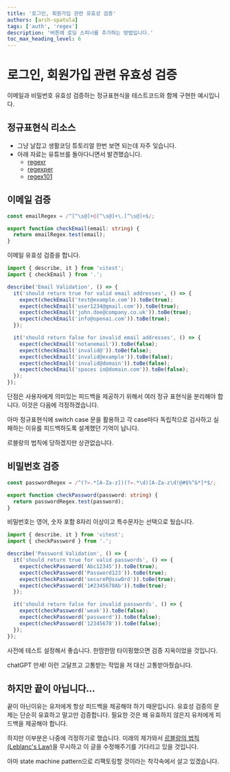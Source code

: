 ```yaml
---
title: '로그인, 회원가입 관련 유효성 검증'
authors: [arch-spatula]
tags: ['auth', 'regex']
description: '버튼에 로딩 스피너를 추가하는 방법입니다.'
toc_max_heading_level: 6
---
```


# 로그인, 회원가입 관련 유효성 검증

이메일과 비밀번호 유효성 검증하는 정규표현식을 테스트코드와 함께 구현한 예시입니다.

<!--truncate-->

## 정규표현식 리소스

- 그냥 날잡고 생활코딩 튜토리얼 한번 보면 되는데 자주 잊습니다.
- 아래 자료는 유튜브를 돌아다니면서 발견했습니다.
  - [regexr](https://regexr.com/)
  - [regexper](https://regexper.com/)
  - [regex101](https://regex101.com/)

## 이메일 검증

```ts
const emailRegex = /^[^\s@]+@[^\s@]+\.[^\s@]+$/;

export function checkEmail(email: string) {
  return emailRegex.test(email);
}
```

이메일 유효성 검증을 합니다.

```ts
import { describe, it } from 'vitest';
import { checkEmail } from '.';

describe('Email Validation', () => {
  it('should return true for valid email addresses', () => {
    expect(checkEmail('test@example.com')).toBe(true);
    expect(checkEmail('user1234@gmail.com')).toBe(true);
    expect(checkEmail('john.doe@company.co.uk')).toBe(true);
    expect(checkEmail('info@openai.com')).toBe(true);
  });

  it('should return false for invalid email addresses', () => {
    expect(checkEmail('notanemail')).toBe(false);
    expect(checkEmail('invalid@')).toBe(false);
    expect(checkEmail('invalid@example')).toBe(false);
    expect(checkEmail('invalid@domain')).toBe(false);
    expect(checkEmail('spaces in@domain.com')).toBe(false);
  });
});
```

단점은 사용자에게 의미있는 피드백을 제공하기 위해서 여러 정규 표현식을 분리해야 합니다. 이것은 다음에 걱정하겠습니다.

아마 정규표현식에 switch case 문을 활용하고 각 case마다 독립적으로 검사하고 실패하는 이유를 피드백하도록 설계했던 기억이 납니다.

르블랑의 법칙에 당하겠지만 상관없습니다.

## 비밀번호 검증

```ts
const passwordRegex = /^(?=.*[A-Za-z])(?=.*\d)[A-Za-z\d!@#$%^&*]*$/;

export function checkPassword(password: string) {
  return passwordRegex.test(password);
}
```

비밀번호는 영어, 숫자 포함 8자리 이상이고 특수문자는 선택으로 뒀습니다.

```ts
import { describe, it } from 'vitest';
import { checkPassword } from '.';

describe('Password Validation', () => {
  it('should return true for valid passwords', () => {
    expect(checkPassword('Abc12345')).toBe(true);
    expect(checkPassword('Password123')).toBe(true);
    expect(checkPassword('secureP@ssw0rd')).toBe(true);
    expect(checkPassword('1#2345678Ab')).toBe(true);
  });

  it('should return false for invalid passwords', () => {
    expect(checkPassword('weak')).toBe(false);
    expect(checkPassword('password')).toBe(false);
    expect(checkPassword('12345678')).toBe(false);
  });
});
```

사전에 테스트 설정해서 좋습니다. 한땀한땀 타이핑했으면 검증 지옥이었을 것입니다.

chatGPT 만세! 이런 고달프고 고통받는 작업을 저 대신 고통받아줬습니다.

## 하지만 끝이 아닙니다...

끝이 아닌이유는 유저에게 항상 피드백을 제공해야 하기 때문입니다. 유효성 검증의 문제는 단순히 유효하고 말고만 검증합니다. 필요한 것은 왜 유효하지 않은지 유저에게 피드백을 제공해야 합니다.

하지만 이부분은 나중에 걱정하기로 했습니다. 미래의 제가와서 [르블랑의 법칙(Leblanc's Law)](https://en.wikipedia.org/wiki/Talk%3AList_of_eponymous_laws#Proposal_to_add_LeBlanc's_law)을 무시하고 이 글을 수정해주기를 기다리고 있을 것입니다.

아마 state machine pattern으로 리팩토링할 것이라는 착각속에서 살고 있겠습니다.
